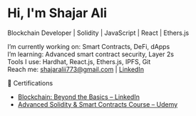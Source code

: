 # Hi, I'm Shajar Ali
Blockchain Developer | Solidity | JavaScript | React | Ethers.js

I’m currently working on: Smart Contracts, DeFi, dApps  
I’m learning: Advanced smart contract security, Layer 2s  
Tools I use: Hardhat, React.js, Ethers.js, IPFS, Git  
Reach me: shajaralii773@gmail.com | [LinkedIn](https://www.linkedin.com/in/shajar-ali-8a3ba2364)

📄 Certifications
- [Blockchain: Beyond the Basics – LinkedIn](#)
- [Advanced Solidity & Smart Contracts Course – Udemy](#)
